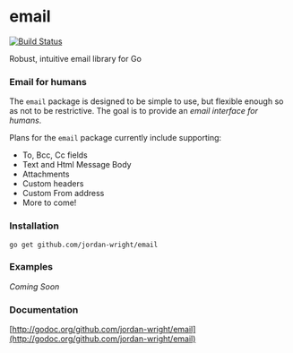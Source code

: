 email
=====

[![Build Status](https://travis-ci.org/jordan-wright/email?branch=master)](https://travis-ci.org/jordan-wright/email/latest)

Robust, intuitive email library for Go

### Email for humans
The ```email``` package is designed to be simple to use, but flexible enough so as not to be restrictive. The goal is to provide an *email interface for humans*.

Plans for the ```email``` package currently include supporting:
*  To, Bcc, Cc fields
*  Text and Html Message Body
*  Attachments
*  Custom headers
*  Custom From address
*  More to come!

### Installation
```go get github.com/jordan-wright/email```

### Examples
*Coming Soon*

### Documentation
[http://godoc.org/github.com/jordan-wright/email](http://godoc.org/github.com/jordan-wright/email)
